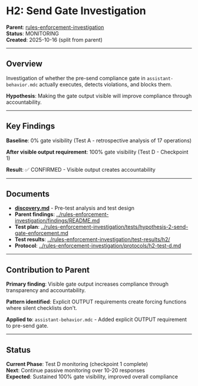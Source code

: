 # H2: Send Gate Investigation

**Parent**: [rules-enforcement-investigation](../rules-enforcement-investigation/)  
**Status**: MONITORING  
**Created**: 2025-10-16 (split from parent)

---

## Overview

Investigation of whether the pre-send compliance gate in `assistant-behavior.mdc` actually executes, detects violations, and blocks them.

**Hypothesis**: Making the gate output visible will improve compliance through accountability.

---

## Key Findings

**Baseline**: 0% gate visibility (Test A - retrospective analysis of 17 operations)

**After visible output requirement**: 100% gate visibility (Test D - Checkpoint 1)

**Result**: ✅ CONFIRMED - Visible output creates accountability

---

## Documents

- **[discovery.md](discovery.md)** - Pre-test analysis and test design
- **Parent findings**: [../rules-enforcement-investigation/findings/README.md](../rules-enforcement-investigation/findings/README.md)
- **Test plan**: [../rules-enforcement-investigation/tests/hypothesis-2-send-gate-enforcement.md](../rules-enforcement-investigation/tests/hypothesis-2-send-gate-enforcement.md)
- **Test results**: [../rules-enforcement-investigation/test-results/h2/](../rules-enforcement-investigation/test-results/h2/)
- **Protocol**: [../rules-enforcement-investigation/protocols/h2-test-d.md](../rules-enforcement-investigation/protocols/h2-test-d.md)

---

## Contribution to Parent

**Primary finding**: Visible gate output increases compliance through transparency and accountability.

**Pattern identified**: Explicit OUTPUT requirements create forcing functions where silent checklists don't.

**Applied to**: `assistant-behavior.mdc` - Added explicit OUTPUT requirement to pre-send gate.

---

## Status

**Current Phase**: Test D monitoring (checkpoint 1 complete)  
**Next**: Continue passive monitoring over 10-20 responses  
**Expected**: Sustained 100% gate visibility, improved overall compliance
